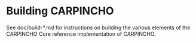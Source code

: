 Building CARPINCHO
================

See doc/build-*.md for instructions on building the various
elements of the CARPINCHO Core reference implementation of CARPINCHO.
